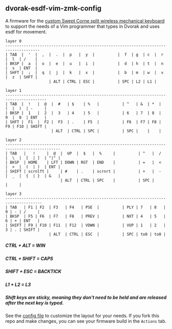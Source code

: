 ## dvorak-esdf-vim-zmk-config

A firmware for the [custom Swept Corne split wireless mechanical keyboard](https://www.etsy.com/listing/1261272903/custom-swept-corne-split-wireless?click_key=eaa188006ea8aabea90a876cf822844733b14f7d%3A1261272903&click_sum=8e4aebb2&ref=shop_home_active_2) to support the needs of a Vim programmer that types in Dvorak and uses esdf for movement.

```
layer 0
-------------------------------------------------------------------------------------
| TAB  |  '  |  ,  |  .  |  p   |  y  |          |  f  | g  | c  |  r  |  l  | /    |
| BKSP |  a  |  o  |  e  |  u   |  i  |          |  d  | h  | t  |  n  |  s  | ENT  |
| SHFT |  ;  |  q  |  j  |  k   |  x  |          |  b  | m  | w  |  v  |  z  | SHFT |
                   | ALT | CTRL | ESC |          | SPC | L2 | L1 |
```
```
layer 1
----------------------------------------------------------------------------------------
| TAB  |  !   |  @  |  #   | $    | %   |          | ^   | &  | *  |  (  |  )  | -     |
| BKSP |  1   |  2  |  3   | 4    | 5   |          | 6   | 7  | 8  |  9  |  0  | ENT   |
| SHFT |  F1  |  F2 |  F3  | .    | F5  |          | F6  | F7 | F8 |  F9 | F10 | SHIFT |
                    | ALT  | CTRL | SPC |          | SPC |    |    |
```
```
layer 2
----------------------------------------------------------------------------------------------
| TAB   |   !     |  @  |  UP  |  $   |  %     |          | ^   |  /  |  \  |  [  | ]  | "|" |
| BKSP  | HOME    | LFT | DOWN | RGT  | END    |          | =   |  <  |  >  |  (  | )  | ENT |
| SHIFT | scrnlft |     | #    | .    | scrnrt |          | +   |  -  |  _  |  {  | }  | &   |
                        | ALT  | CTRL | SPC    |          | SPC |     |     |
```
```
layer 3
--------------------------------------------------------------------------------------
| TAB   | F1 | F2  | F3   | F4   | PSE  |          | PLY | 7   | 8   | 9 | - | /     |
| BKSP  | F5 | F6  | F7   | F8   | PREV |          | NXT | 4   | 5   | 6 | + | ENT   |
| SHIFT | F9 | F10 | F11  | F12  | VDWN |          | VUP | 1   | 2   | 3 | . | SHIFT |
                   | ALT  | CTRL | ESC  |          | SPC | to0 | to0 |
```

##### CTRL + ALT = WIN
##### CTRL + SHIFT = CAPS
##### SHIFT + ESC = BACKTICK
##### L1 + L2 = L3
##### Shift keys are sticky, meaning they don't need to be held and are released after the next key is typed.


See the [config file](https://github.com/geektechniquestudios/zmk-config/blob/master/config/corne.keymap) to customize the layout for your needs. If you fork this repo and make changes, you can see your firmware build in the `Actions` tab.
